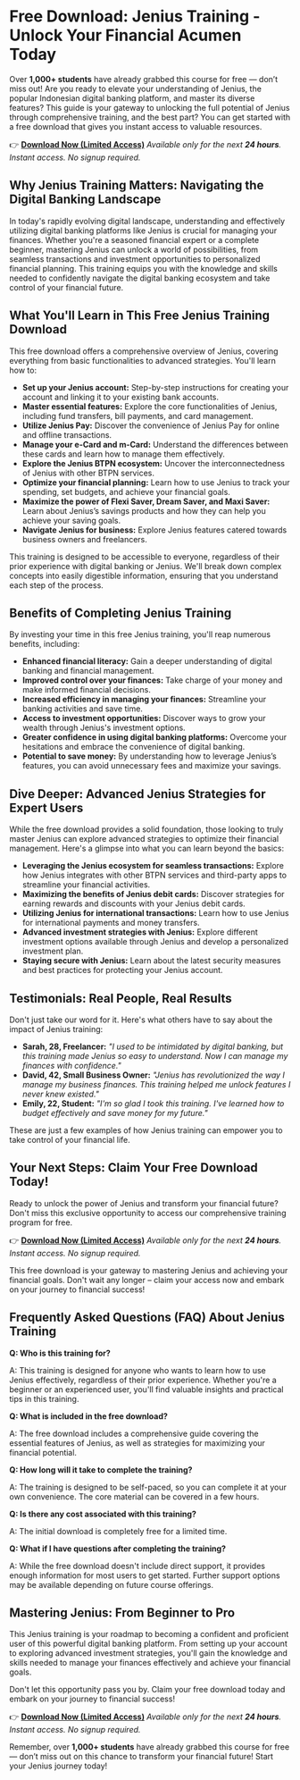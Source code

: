 # Free Download: Jenius Training - Unlock Your Financial Acumen Today

Over **1,000+ students** have already grabbed this course for free — don’t miss out! Are you ready to elevate your understanding of Jenius, the popular Indonesian digital banking platform, and master its diverse features? This guide is your gateway to unlocking the full potential of Jenius through comprehensive training, and the best part? You can get started with a free download that gives you instant access to valuable resources.

👉 [**Download Now (Limited Access)**](https://udemywork.com/jenius-training)
_Available only for the next **24 hours**. Instant access. No signup required._

## Why Jenius Training Matters: Navigating the Digital Banking Landscape

In today's rapidly evolving digital landscape, understanding and effectively utilizing digital banking platforms like Jenius is crucial for managing your finances. Whether you're a seasoned financial expert or a complete beginner, mastering Jenius can unlock a world of possibilities, from seamless transactions and investment opportunities to personalized financial planning. This training equips you with the knowledge and skills needed to confidently navigate the digital banking ecosystem and take control of your financial future.

## What You'll Learn in This Free Jenius Training Download

This free download offers a comprehensive overview of Jenius, covering everything from basic functionalities to advanced strategies. You'll learn how to:

*   **Set up your Jenius account:** Step-by-step instructions for creating your account and linking it to your existing bank accounts.
*   **Master essential features:** Explore the core functionalities of Jenius, including fund transfers, bill payments, and card management.
*   **Utilize Jenius Pay:** Discover the convenience of Jenius Pay for online and offline transactions.
*   **Manage your e-Card and m-Card:** Understand the differences between these cards and learn how to manage them effectively.
*   **Explore the Jenius BTPN ecosystem:** Uncover the interconnectedness of Jenius with other BTPN services.
*   **Optimize your financial planning:** Learn how to use Jenius to track your spending, set budgets, and achieve your financial goals.
*   **Maximize the power of Flexi Saver, Dream Saver, and Maxi Saver:** Learn about Jenius’s savings products and how they can help you achieve your saving goals.
*   **Navigate Jenius for business:** Explore Jenius features catered towards business owners and freelancers.

This training is designed to be accessible to everyone, regardless of their prior experience with digital banking or Jenius. We'll break down complex concepts into easily digestible information, ensuring that you understand each step of the process.

## Benefits of Completing Jenius Training

By investing your time in this free Jenius training, you'll reap numerous benefits, including:

*   **Enhanced financial literacy:** Gain a deeper understanding of digital banking and financial management.
*   **Improved control over your finances:** Take charge of your money and make informed financial decisions.
*   **Increased efficiency in managing your finances:** Streamline your banking activities and save time.
*   **Access to investment opportunities:** Discover ways to grow your wealth through Jenius's investment options.
*   **Greater confidence in using digital banking platforms:** Overcome your hesitations and embrace the convenience of digital banking.
*   **Potential to save money:** By understanding how to leverage Jenius’s features, you can avoid unnecessary fees and maximize your savings.

## Dive Deeper: Advanced Jenius Strategies for Expert Users

While the free download provides a solid foundation, those looking to truly master Jenius can explore advanced strategies to optimize their financial management. Here's a glimpse into what you can learn beyond the basics:

*   **Leveraging the Jenius ecosystem for seamless transactions:** Explore how Jenius integrates with other BTPN services and third-party apps to streamline your financial activities.
*   **Maximizing the benefits of Jenius debit cards:** Discover strategies for earning rewards and discounts with your Jenius debit cards.
*   **Utilizing Jenius for international transactions:** Learn how to use Jenius for international payments and money transfers.
*   **Advanced investment strategies with Jenius:** Explore different investment options available through Jenius and develop a personalized investment plan.
*   **Staying secure with Jenius:** Learn about the latest security measures and best practices for protecting your Jenius account.

## Testimonials: Real People, Real Results

Don't just take our word for it. Here's what others have to say about the impact of Jenius training:

*   **Sarah, 28, Freelancer:** *"I used to be intimidated by digital banking, but this training made Jenius so easy to understand. Now I can manage my finances with confidence."*
*   **David, 42, Small Business Owner:** *"Jenius has revolutionized the way I manage my business finances. This training helped me unlock features I never knew existed."*
*   **Emily, 22, Student:** *"I'm so glad I took this training. I've learned how to budget effectively and save money for my future."*

These are just a few examples of how Jenius training can empower you to take control of your financial life.

## Your Next Steps: Claim Your Free Download Today!

Ready to unlock the power of Jenius and transform your financial future? Don't miss this exclusive opportunity to access our comprehensive training program for free.

👉 [**Download Now (Limited Access)**](https://udemywork.com/jenius-training)
_Available only for the next **24 hours**. Instant access. No signup required._

This free download is your gateway to mastering Jenius and achieving your financial goals. Don't wait any longer – claim your access now and embark on your journey to financial success!

## Frequently Asked Questions (FAQ) About Jenius Training

**Q: Who is this training for?**

A: This training is designed for anyone who wants to learn how to use Jenius effectively, regardless of their prior experience. Whether you're a beginner or an experienced user, you'll find valuable insights and practical tips in this training.

**Q: What is included in the free download?**

A: The free download includes a comprehensive guide covering the essential features of Jenius, as well as strategies for maximizing your financial potential.

**Q: How long will it take to complete the training?**

A: The training is designed to be self-paced, so you can complete it at your own convenience. The core material can be covered in a few hours.

**Q: Is there any cost associated with this training?**

A: The initial download is completely free for a limited time.

**Q: What if I have questions after completing the training?**

A: While the free download doesn't include direct support, it provides enough information for most users to get started. Further support options may be available depending on future course offerings.

## Mastering Jenius: From Beginner to Pro

This Jenius training is your roadmap to becoming a confident and proficient user of this powerful digital banking platform. From setting up your account to exploring advanced investment strategies, you'll gain the knowledge and skills needed to manage your finances effectively and achieve your financial goals.

Don't let this opportunity pass you by. Claim your free download today and embark on your journey to financial success!

👉 [**Download Now (Limited Access)**](https://udemywork.com/jenius-training)
_Available only for the next **24 hours**. Instant access. No signup required._

Remember, over **1,000+ students** have already grabbed this course for free — don’t miss out on this chance to transform your financial future! Start your Jenius journey today!
